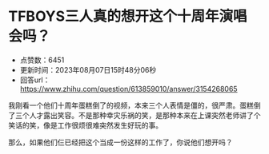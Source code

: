 # TFBOYS三人真的想开这个十周年演唱会吗？
- 点赞数：6451
- 更新时间：2023年08月07日15时48分06秒
- 回答url：https://www.zhihu.com/question/613859010/answer/3154268065
<body>
 <p data-pid="mnliEt1e">我刚看一个他们十周年蛋糕倒了的视频，本来三个人表情是僵的，很严肃。蛋糕倒了三个人才露出笑容。不是那种幸灾乐祸的笑，是那种本来在上课突然老师讲了个笑话的笑，像是工作很烦很难突然发生好玩的事。</p>
 <p data-pid="1pnOF9Oc">那么，如果他们仨已经把这个当成一份这样的工作了，你说他们想开吗？</p>
</body>